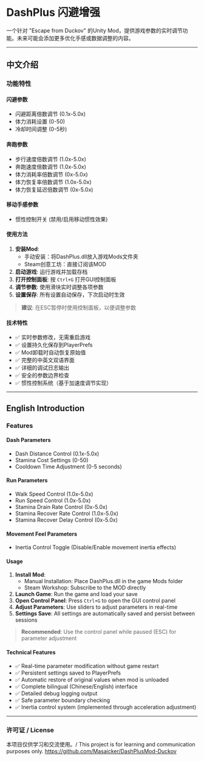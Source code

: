 # DashPlus 闪避增强

一个针对 "Escape from Duckov" 的Unity Mod，提供游戏参数的实时调节功能。未来可能会添加更多优化手感或数据调整的内容。

---

## 中文介绍

### 功能特性

#### 闪避参数
- 闪避距离倍数调节 (0.1x-5.0x)
- 体力消耗设置 (0-50)
- 冷却时间调整 (0-5秒)

#### 奔跑参数
- 步行速度倍数调节 (1.0x-5.0x)
- 奔跑速度倍数调节 (1.0x-5.0x)
- 体力消耗率倍数调节 (0x-5.0x)
- 体力恢复率倍数调节 (1.0x-5.0x)
- 体力恢复延迟倍数调节 (0x-5.0x)

#### 移动手感参数
- 惯性控制开关 (禁用/启用移动惯性效果)

#### 使用方法
1. **安装Mod**:
   - 手动安装：将DashPlus.dll放入游戏Mods文件夹
   - Steam创意工坊：直接订阅该MOD
2. **启动游戏**: 运行游戏并加载存档
3. **打开控制面板**: 按 `Ctrl+G` 打开GUI控制面板
4. **调节参数**: 使用滑块实时调整各项参数
5. **设置保存**: 所有设置自动保存，下次启动时生效

> **建议**: 在ESC暂停时使用控制面板，以便调整参数

#### 技术特性
- ✅ 实时参数修改，无需重启游戏
- ✅ 设置持久化保存到PlayerPrefs
- ✅ Mod卸载时自动恢复原始值
- ✅ 完整的中英文双语界面
- ✅ 详细的调试日志输出
- ✅ 安全的参数边界检查
- ✅ 惯性控制系统（基于加速度调节实现）

---

## English Introduction

### Features

#### Dash Parameters
- Dash Distance Control (0.1x-5.0x)
- Stamina Cost Settings (0-50)
- Cooldown Time Adjustment (0-5 seconds)

#### Run Parameters
- Walk Speed Control (1.0x-5.0x)
- Run Speed Control (1.0x-5.0x)
- Stamina Drain Rate Control (0x-5.0x)
- Stamina Recover Rate Control (1.0x-5.0x)
- Stamina Recover Delay Control (0x-5.0x)

#### Movement Feel Parameters
- Inertia Control Toggle (Disable/Enable movement inertia effects)

#### Usage
1. **Install Mod**:
   - Manual Installation: Place DashPlus.dll in the game Mods folder
   - Steam Workshop: Subscribe to the MOD directly
2. **Launch Game**: Run the game and load your save
3. **Open Control Panel**: Press `Ctrl+G` to open the GUI control panel
4. **Adjust Parameters**: Use sliders to adjust parameters in real-time
5. **Settings Save**: All settings are automatically saved and persist between sessions

> **Recommended**: Use the control panel while paused (ESC) for parameter adjustment

#### Technical Features
- ✅ Real-time parameter modification without game restart
- ✅ Persistent settings saved to PlayerPrefs
- ✅ Automatic restore of original values when mod is unloaded
- ✅ Complete bilingual (Chinese/English) interface
- ✅ Detailed debug logging output
- ✅ Safe parameter boundary checking
- ✅ Inertia control system (implemented through acceleration adjustment)

---

### 许可证 / License
本项目仅供学习和交流使用。/ This project is for learning and communication purposes only.
https://github.com/Masaicker/DashPlusMod-Duckov